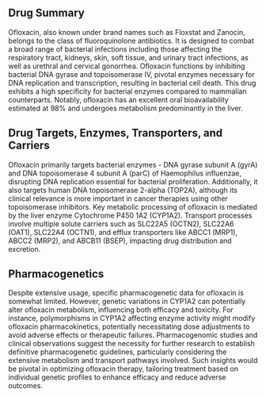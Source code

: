 ## Drug Summary
Ofloxacin, also known under brand names such as Floxstat and Zanocin, belongs to the class of fluoroquinolone antibiotics. It is designed to combat a broad range of bacterial infections including those affecting the respiratory tract, kidneys, skin, soft tissue, and urinary tract infections, as well as urethral and cervical gonorrhea. Ofloxacin functions by inhibiting bacterial DNA gyrase and topoisomerase IV, pivotal enzymes necessary for DNA replication and transcription, resulting in bacterial cell death. This drug exhibits a high specificity for bacterial enzymes compared to mammalian counterparts. Notably, ofloxacin has an excellent oral bioavailability estimated at 98% and undergoes metabolism predominantly in the liver.

## Drug Targets, Enzymes, Transporters, and Carriers
Ofloxacin primarily targets bacterial enzymes - DNA gyrase subunit A (gyrA) and DNA topoisomerase 4 subunit A (parC) of Haemophilus influenzae, disrupting DNA replication essential for bacterial proliferation. Additionally, it also targets human DNA topoisomerase 2-alpha (TOP2A), although its clinical relevance is more important in cancer therapies using other topoisomerase inhibitors. Key metabolic processing of ofloxacin is mediated by the liver enzyme Cytochrome P450 1A2 (CYP1A2). Transport processes involve multiple solute carriers such as SLC22A5 (OCTN2), SLC22A6 (OAT1), SLC22A4 (OCTN1), and efflux transporters like ABCC1 (MRP1), ABCC2 (MRP2), and ABCB11 (BSEP), impacting drug distribution and excretion.

## Pharmacogenetics
Despite extensive usage, specific pharmacogenetic data for ofloxacin is somewhat limited. However, genetic variations in CYP1A2 can potentially alter ofloxacin metabolism, influencing both efficacy and toxicity. For instance, polymorphisms in CYP1A2 affecting enzyme activity might modify ofloxacin pharmacokinetics, potentially necessitating dose adjustments to avoid adverse effects or therapeutic failures. Pharmacogenomic studies and clinical observations suggest the necessity for further research to establish definitive pharmacogenetic guidelines, particularly considering the extensive metabolism and transport pathways involved. Such insights would be pivotal in optimizing ofloxacin therapy, tailoring treatment based on individual genetic profiles to enhance efficacy and reduce adverse outcomes.